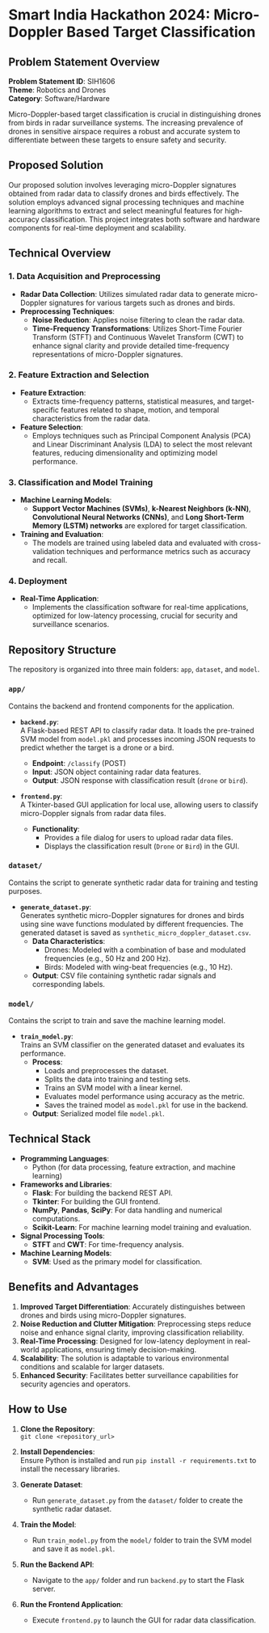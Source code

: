 # Smart India Hackathon 2024: Micro-Doppler Based Target Classification

## Problem Statement Overview

**Problem Statement ID**: SIH1606  
**Theme**: Robotics and Drones  
**Category**: Software/Hardware

Micro-Doppler-based target classification is crucial in distinguishing drones from birds in radar surveillance systems. The increasing prevalence of drones in sensitive airspace requires a robust and accurate system to differentiate between these targets to ensure safety and security.

## Proposed Solution

Our proposed solution involves leveraging micro-Doppler signatures obtained from radar data to classify drones and birds effectively. The solution employs advanced signal processing techniques and machine learning algorithms to extract and select meaningful features for high-accuracy classification. This project integrates both software and hardware components for real-time deployment and scalability.

## Technical Overview

### 1. **Data Acquisition and Preprocessing**

- **Radar Data Collection**: Utilizes simulated radar data to generate micro-Doppler signatures for various targets such as drones and birds.
- **Preprocessing Techniques**: 
  - **Noise Reduction**: Applies noise filtering to clean the radar data.
  - **Time-Frequency Transformations**: Utilizes Short-Time Fourier Transform (STFT) and Continuous Wavelet Transform (CWT) to enhance signal clarity and provide detailed time-frequency representations of micro-Doppler signatures.

### 2. **Feature Extraction and Selection**

- **Feature Extraction**:
  - Extracts time-frequency patterns, statistical measures, and target-specific features related to shape, motion, and temporal characteristics from the radar data.
- **Feature Selection**:
  - Employs techniques such as Principal Component Analysis (PCA) and Linear Discriminant Analysis (LDA) to select the most relevant features, reducing dimensionality and optimizing model performance.

### 3. **Classification and Model Training**

- **Machine Learning Models**:
  - **Support Vector Machines (SVMs)**, **k-Nearest Neighbors (k-NN)**, **Convolutional Neural Networks (CNNs)**, and **Long Short-Term Memory (LSTM) networks** are explored for target classification.
- **Training and Evaluation**:
  - The models are trained using labeled data and evaluated with cross-validation techniques and performance metrics such as accuracy and recall.

### 4. **Deployment**

- **Real-Time Application**:
  - Implements the classification software for real-time applications, optimized for low-latency processing, crucial for security and surveillance scenarios.

## Repository Structure

The repository is organized into three main folders: `app`, `dataset`, and `model`.

### `app/`

Contains the backend and frontend components for the application.

- **`backend.py`**:  
  A Flask-based REST API to classify radar data. It loads the pre-trained SVM model from `model.pkl` and processes incoming JSON requests to predict whether the target is a drone or a bird.
  - **Endpoint**: `/classify` (POST)
  - **Input**: JSON object containing radar data features.
  - **Output**: JSON response with classification result (`drone` or `bird`).

- **`frontend.py`**:  
  A Tkinter-based GUI application for local use, allowing users to classify micro-Doppler signals from radar data files.
  - **Functionality**:
    - Provides a file dialog for users to upload radar data files.
    - Displays the classification result (`Drone` or `Bird`) in the GUI.

### `dataset/`

Contains the script to generate synthetic radar data for training and testing purposes.

- **`generate_dataset.py`**:  
  Generates synthetic micro-Doppler signatures for drones and birds using sine wave functions modulated by different frequencies. The generated dataset is saved as `synthetic_micro_doppler_dataset.csv`.
  - **Data Characteristics**:
    - Drones: Modeled with a combination of base and modulated frequencies (e.g., 50 Hz and 200 Hz).
    - Birds: Modeled with wing-beat frequencies (e.g., 10 Hz).
  - **Output**: CSV file containing synthetic radar signals and corresponding labels.

### `model/`

Contains the script to train and save the machine learning model.

- **`train_model.py`**:  
  Trains an SVM classifier on the generated dataset and evaluates its performance.
  - **Process**:
    - Loads and preprocesses the dataset.
    - Splits the data into training and testing sets.
    - Trains an SVM model with a linear kernel.
    - Evaluates model performance using accuracy as the metric.
    - Saves the trained model as `model.pkl` for use in the backend.
  - **Output**: Serialized model file `model.pkl`.

## Technical Stack

- **Programming Languages**:
  - Python (for data processing, feature extraction, and machine learning)
- **Frameworks and Libraries**:
  - **Flask**: For building the backend REST API.
  - **Tkinter**: For building the GUI frontend.
  - **NumPy**, **Pandas**, **SciPy**: For data handling and numerical computations.
  - **Scikit-Learn**: For machine learning model training and evaluation.
- **Signal Processing Tools**:
  - **STFT** and **CWT**: For time-frequency analysis.
- **Machine Learning Models**:
  - **SVM**: Used as the primary model for classification.

## Benefits and Advantages

1. **Improved Target Differentiation**: Accurately distinguishes between drones and birds using micro-Doppler signatures.
2. **Noise Reduction and Clutter Mitigation**: Preprocessing steps reduce noise and enhance signal clarity, improving classification reliability.
3. **Real-Time Processing**: Designed for low-latency deployment in real-world applications, ensuring timely decision-making.
4. **Scalability**: The solution is adaptable to various environmental conditions and scalable for larger datasets.
5. **Enhanced Security**: Facilitates better surveillance capabilities for security agencies and operators.

## How to Use

1. **Clone the Repository**:  
   `git clone <repository_url>`

2. **Install Dependencies**:  
   Ensure Python is installed and run `pip install -r requirements.txt` to install the necessary libraries.

3. **Generate Dataset**:
   - Run `generate_dataset.py` from the `dataset/` folder to create the synthetic radar dataset.

4. **Train the Model**:
   - Run `train_model.py` from the `model/` folder to train the SVM model and save it as `model.pkl`.

5. **Run the Backend API**:
   - Navigate to the `app/` folder and run `backend.py` to start the Flask server.

6. **Run the Frontend Application**:
   - Execute `frontend.py` to launch the GUI for radar data classification.
